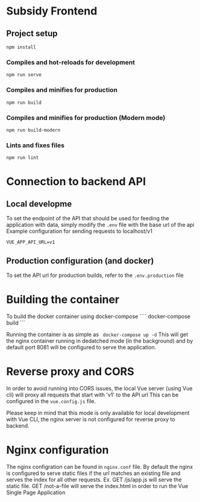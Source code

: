 # Subsidy Frontend

## Project setup
```
npm install
```

### Compiles and hot-reloads for development
```
npm run serve
```

### Compiles and minifies for production
```
npm run build
```

### Compiles and minifies for production (Modern mode)
```
npm run build-modern
```

### Lints and fixes files
```
npm run lint
```

# Connection to backend API
## Local developme
To set the endpoint of the API that should be used for feeding the application with data, simply modify the ```.env``` file with the base url of the api
Example configuration for sending requests to localhost/v1
```
VUE_APP_API_URL=v1
``` 

## Production configuration (and docker)
To set the API url for production builds, refer to the ```.env.production``` file


# Building the container
To build the docker container using docker-compose
```` docker-compose build ```

Running the container is as simple as 
``` docker-compose up -d```
This will get the nginx container running in dedatched mode (in the background) and by default port 8081 will be configured to serve the application.

# Reverse proxy and CORS
In order to avoid running into CORS issues, the local Vue server (using Vue cli) will proxy all requests that start with 'v1' to the API url
This can be configured in the ```vue.config.js``` file.

Please keep in mind that this mode is only available for local development with Vue CLI, the nginx server is not configured for reverse proxy to backend.

# Nginx configuration
The nginx configration can be found in ```nginx.conf``` file.
By default the nginx is configured to serve static files if the url matches an existing file and serves the index for all other requests.
Ex. GET /js/app.js  will serve the static file.
    GET /not-a-file  will serve the index.html in order to run the Vue Single Page Application


